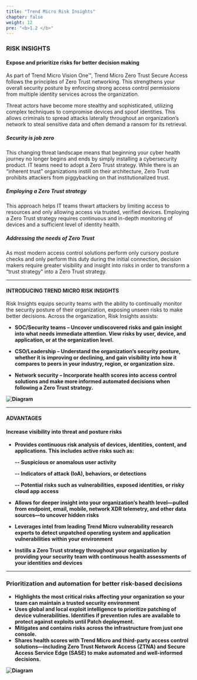 ```yaml
---
title: "Trend Micro Risk Insights"
chapter: false
weight: 12
pre: "<b>1.2 </b>"
---
```


### RISK INSIGHTS
#### Expose and prioritize risks for better decision making
As part of Trend Micro Vision One™, Trend Micro Zero Trust Secure Access follows the principles of Zero Trust networking. This strengthens your overall security posture by enforcing strong access control permissions from multiple identity services across the organization.

Threat actors have become more stealthy and sophisticated, utilizing complex techniques to compromise devices and spoof identities.
This allows criminals to spread attacks laterally throughout an organization’s network to steal sensitive data and often demand a ransom for its retrieval.

##### Security is job zero
This changing threat landscape means that beginning your cyber health journey no longer begins and ends by simply installing a cybersecurity product. IT teams need to adopt a Zero Trust strategy. While there is an “inherent trust” organizations instill on their architecture, Zero Trust prohibits attackers from piggybacking on that institutionalized trust.

##### Employing a Zero Trust strategy
This approach helps IT teams thwart attackers by limiting access to resources and only allowing access via trusted, verified devices. Employing a Zero Trust strategy requires continuous and in-depth monitoring of devices and a sufficient level of identity health.

##### Addressing the needs of Zero Trust
As most modern access control solutions perform only cursory posture checks and only perform this duty during the initial connection, decision makers require greater visibility and insight into risks in order to transform a “trust strategy” into a Zero Trust strategy.

----
#### INTRODUCING TREND MICRO RISK INSIGHTS
Risk Insights equips security teams with the ability to continually monitor the security posture of their organization, exposing unseen risks to make better decisions. Across the organization, Risk Insights assists:

- <b> SOC/Security teams –
Uncover undiscovered risks and gain insight into what needs immediate attention. View risks by user, device, and application, or at the organization level.

- <b> CSO/Leadership –
Understand the organization’s security posture, whether it is improving or declining, and gain visibility into how it compares to peers in your industry, region, or organization size.

- <b> Network security –
Incorporate health scores into access control solutions and make more informed automated decisions when following a Zero Trust strategy.

![Diagram](/images/ztsa2.png)


----
#### ADVANTAGES
#### Increase visibility into threat and posture risks

- <b> Provides continuous risk analysis of devices, identities, content, and applications. This includes active risks such as:</b>

    -- Suspicious or anomalous user activity

    -- Indicators of attack (IoA), behaviors, or detections

    -- Potential risks such as vulnerabilities, exposed identities, or risky cloud app access
- <b> Allows for deeper insight into your organization’s health level—pulled from endpoint, email, mobile, network XDR telemetry, and other data sources—to uncover hidden risks</b>
- <b> Leverages intel from leading Trend Micro vulnerability research experts to detect unpatched operating system and application vulnerabilities within your environment</b>
- <b> Instills a Zero Trust strategy throughout your organization by providing your security team with continuous health assessments of your identities and devices</b>

---
### Prioritization and automation for better risk-based decisions
- <b> Highlights the most critical risks affecting your organization so your team can maintain a trusted security environment</b>
- <b> Uses global and local exploit intelligence to prioritize patching of device vulnerabilities. Identifies if prevention rules are available to protect against exploits until Patch deployment.</b>
- <b> Mitigates and contains risks across the infrastructure from just one console.</b>
- <b> Shares health scores with Trend Micro and third-party access control solutions—including Zero Trust Network Access (ZTNA) and Secure Access Service Edge (SASE) to make automated and well-informed decisions.</b>

![Diagram](/images/ztsa3.png)